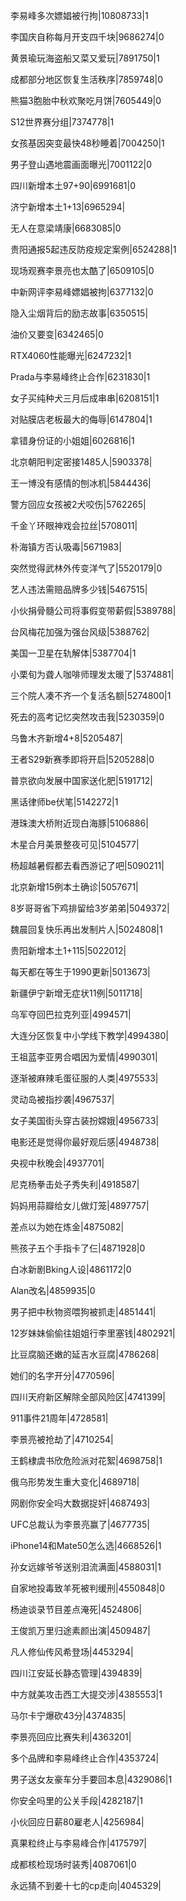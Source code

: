 李易峰多次嫖娼被行拘|10808733|1

李国庆自称每月开支四千块|9686274|0

黄景瑜玩海盗船又菜又爱玩|7891750|1

成都部分地区恢复生活秩序|7859748|0

熊猫3胞胎中秋欢聚吃月饼|7605449|0

S12世界赛分组|7374778|1

女孩基因突变最快48秒睡着|7004250|1

男子登山遇地震画面曝光|7001122|0

四川新增本土97+90|6991681|0

济宁新增本土1+13|6965294|

无人在意梁靖康|6683085|0

贵阳通报5起违反防疫规定案例|6524288|1

现场观赛李景亮也太酷了|6509105|0

中新网评李易峰嫖娼被拘|6377132|0

隐入尘烟背后的励志故事|6350515|

油价又要变|6342465|0

RTX4060性能曝光|6247232|1

Prada与李易峰终止合作|6231830|1

女子买纯种犬三月后成串串|6208151|1

对贴膜店老板最大的侮辱|6147804|1

拿错身份证的小姐姐|6026816|1

北京朝阳判定密接1485人|5903378|

王一博没有感情的刨冰机|5844436|

警方回应女孩被2犬咬伤|5762265|

千金丫环眼神戏会拉丝|5708011|

朴海镇方否认吸毒|5671983|

突然觉得武林外传变洋气了|5520179|0

艺人违法需赔品牌多少钱|5467515|

小伙捐骨髓公司将事假变带薪假|5389788|

台风梅花加强为强台风级|5388762|

美国一卫星在轨解体|5387704|1

小栗旬为聋人咖啡师理发太暖了|5374881|

三个院人凑不齐一个复活名额|5274800|1

死去的高考记忆突然攻击我|5230359|0

乌鲁木齐新增4+8|5205487|

王者S29新赛季即将开启|5205288|0

普京欲向发展中国家送化肥|5191712|

黑话律师be伏笔|5142272|1

港珠澳大桥附近现白海豚|5106886|

木星合月美景整夜可见|5104577|

杨超越暑假都去看西游记了吧|5090211|

北京新增15例本土确诊|5057671|

8岁哥哥省下鸡排留给3岁弟弟|5049372|

魏晨回复快乐再出发制片人|5024808|1

贵阳新增本土1+115|5022012|

每天都在等生于1990更新|5013673|

新疆伊宁新增无症状11例|5011718|

乌军夺回巴拉克列亚|4994571|

大连分区恢复中小学线下教学|4994380|

王祖蓝李亚男合唱因为爱情|4990301|

逐渐被麻辣毛蛋征服的人类|4975533|

灵动岛被指抄袭|4967537|

女子美国街头穿古装扮嫦娥|4956733|

电影还是觉得你最好观后感|4948738|

央视中秋晚会|4937701|

尼克杨拳击处子秀失利|4918587|

妈妈用蒜瓣给女儿做灯笼|4897757|

差点以为她在炼金|4875082|

熊孩子五个手指卡了仨|4871928|0

白冰新剧Bking人设|4861172|0

Alan改名|4859935|0

男子把中秋物资喂狗被抓走|4851441|

12岁妹妹偷偷往姐姐行李里塞钱|4802921|

比豆腐脑还嫩的延吉水豆腐|4786268|

她们的名字开分|4770596|

四川天府新区解除全部风险区|4741399|

911事件21周年|4728581|

李景亮被抢劫了|4710254|

王鹤棣虞书欣危险派对花絮|4698758|1

俄乌形势发生重大变化|4689718|

网剧你安全吗大数据捉奸|4687493|

UFC总裁认为李景亮赢了|4677735|

iPhone14和Mate50怎么选|4668526|1

孙女远嫁爷爷送别泪流满面|4588031|1

自家地投毒致羊死被判缓刑|4550848|0

杨迪谈录节目差点淹死|4524806|

王俊凯万里归途素颜出演|4509487|

凡人修仙传风希登场|4453294|

四川江安延长静态管理|4394839|

中方就美攻击西工大提交涉|4385553|1

马尔卡宁爆砍43分|4374835|

李景亮回应比赛失利|4363201|

多个品牌和李易峰终止合作|4353724|

男子送女友豪车分手要回本息|4329086|1

你安全吗里的公关手段|4282187|1

小伙回应日薪80雇老人|4256984|

真果粒终止与李易峰合作|4175797|

成都核检现场时装秀|4087061|0

永远猜不到姜十七的cp走向|4045329|

